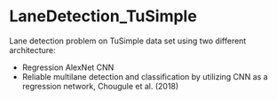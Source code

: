 # LaneDetection_TuSimple
Lane detection problem on TuSimple data set using two different architecture:
- Regression AlexNet CNN
- Reliable multilane detection and classification by utilizing CNN as a regression network, Chougule et al. (2018)
